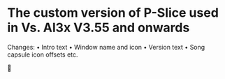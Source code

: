 # The custom version of P-Slice used in Vs. Al3x V3.55 and onwards


Changes:
• Intro text
• Window name and icon
• Version text
• Song capsule icon offsets
etc.

🤖